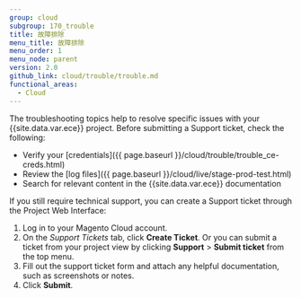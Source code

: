 ```yaml
---
group: cloud
subgroup: 170_trouble
title: 故障排除
menu_title: 故障排除
menu_order: 1
menu_node: parent
version: 2.0
github_link: cloud/trouble/trouble.md
functional_areas:
  - Cloud
---
```


The troubleshooting topics help to resolve specific issues with your {{site.data.var.ece}} project. Before submitting a Support ticket, check the following:

-  Verify your [credentials]({{ page.baseurl }}/cloud/trouble/trouble_ce-creds.html)
-  Review the [log files]({{ page.baseurl }}/cloud/live/stage-prod-test.html)
-  Search for relevant content in the {{site.data.var.ece}} documentation

If you still require technical support, you can create a Support ticket through the Project Web Interface:

1. Log in to your Magento Cloud account.
1. On the _Support Tickets_ tab, click **Create Ticket**. Or you can submit a ticket from your project view by clicking **Support** > **Submit ticket** from the top menu.
1. Fill out the support ticket form and attach any helpful documentation, such as screenshots or notes.
1. Click **Submit**.